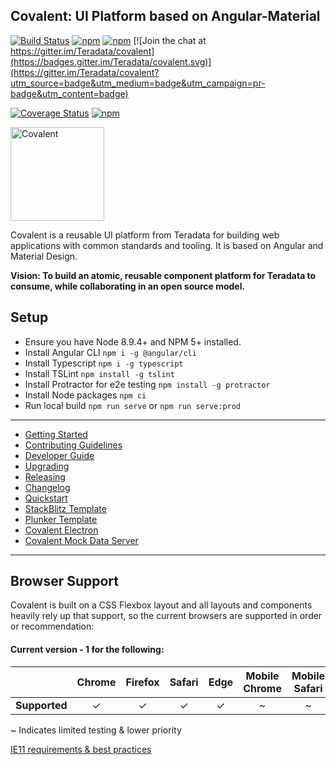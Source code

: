 ## Covalent: UI Platform based on Angular-Material

[![Build Status](https://travis-ci.org/Teradata/covalent.svg?branch=develop)](https://travis-ci.org/Teradata/covalent)
[![npm](https://img.shields.io/npm/v/%40covalent/core.svg)](https://www.npmjs.com/package/@covalent/core)
[![npm](https://img.shields.io/npm/v/%40covalent/core/next.svg)](https://www.npmjs.com/package/@covalent/core/v/next)
[![Join the chat at https://gitter.im/Teradata/covalent](https://badges.gitter.im/Teradata/covalent.svg)](https://gitter.im/Teradata/covalent?utm_source=badge&utm_medium=badge&utm_campaign=pr-badge&utm_content=badge)

[![Coverage Status](https://coveralls.io/repos/github/Teradata/covalent/badge.svg)](https://coveralls.io/github/Teradata/covalent)
[![npm](https://img.shields.io/npm/l/@covalent/core.svg)](LICENSE)

<img alt="Covalent" src="https://gitcdn.link/repo/Teradata/covalent/develop/src/assets/icons/covalent.svg" width="150">

Covalent is a reusable UI platform from Teradata for building web applications with common standards and tooling. It is based on Angular and Material Design.

**Vision: To build an atomic, reusable component platform for Teradata to consume, while collaborating in an open source model.**

## Setup

* Ensure you have Node 8.9.4+ and NPM 5+ installed.
* Install Angular CLI `npm i -g @angular/cli`
* Install Typescript `npm i -g typescript`
* Install TSLint `npm install -g tslint`
* Install Protractor for e2e testing `npm install -g protractor`
* Install Node packages `npm ci`
* Run local build `npm run serve` or `npm run serve:prod`
---

* [Getting Started](docs/GETTING_STARTED.md)
* [Contributing Guidelines](docs/CONTRIBUTING.md)
* [Developer Guide](docs/DEVELOPER_GUIDE.md)
* [Upgrading](docs/UPGRADE.md)
* [Releasing](docs/RELEASE.md)
* [Changelog](docs/CHANGELOG.md)
* [Quickstart](docs/QUICKSTART.md)
* [StackBlitz Template](https://stackblitz.com/edit/covalent)
* [Plunker Template](http://plnkr.co/edit/XhSrUWBw2RhCkXPoE4fn)
* [Covalent Electron](https://github.com/Teradata/covalent-electron)
* [Covalent Mock Data Server](https://github.com/Teradata/covalent-data)

---

## Browser Support

Covalent is built on a CSS Flexbox layout and all layouts and components heavily rely up that support, so the current browsers are supported in order or recommendation:

#### Current version - 1 for the following:

|   | Chrome | Firefox | Safari | Edge | Mobile Chrome | Mobile Safari | [IE11](docs/IE11.md)
|---|:---:|:---:|:---:|:---:|:---:|:---:|:---:|
| __Supported__ | ✓ | ✓ | ✓ | ✓ | ~ | ~ | ~ |


~ Indicates limited testing & lower priority

[IE11 requirements & best practices](docs/IE11.md)
